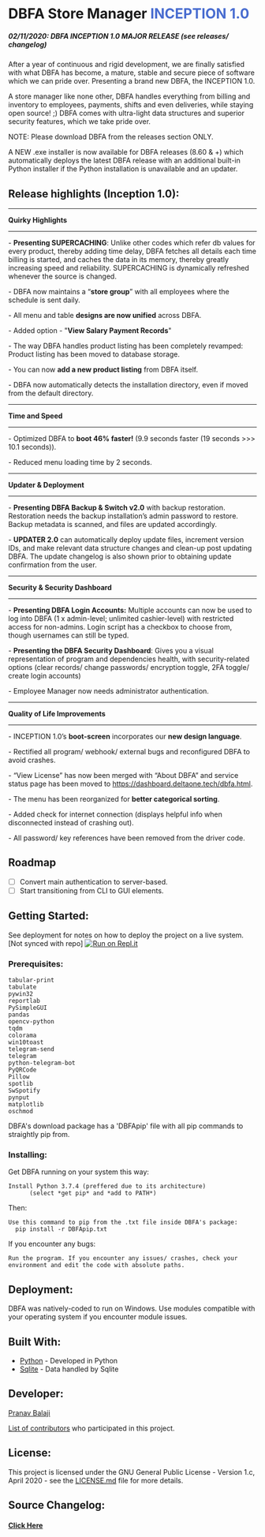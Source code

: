 # DBFA Store Manager <span style="color: #496dd0">INCEPTION 1.0</span>
##### 02/11/2020: DBFA INCEPTION 1.0 MAJOR RELEASE (see releases/ changelog)

After a year of continuous and rigid development, we are finally satisfied with what DBFA has become, a mature, stable and secure piece of software which we can pride over. Presenting a brand new DBFA, the INCEPTION 1.0.



A store manager like none other, DBFA handles everything from billing and inventory to employees, payments, shifts and even deliveries, while staying open source! ;) DBFA comes with ultra-light data structures and superior security features, which we take pride over.

NOTE: Please download DBFA from the releases section ONLY. 

A NEW .exe installer is now available for DBFA releases (8.60 & +) which automatically deploys the latest DBFA release with an additional built-in Python installer if the Python installation is unavailable and an updater.



## Release highlights (Inception 1.0):

---

**Quirky Highlights**

---

\-     **Presenting SUPERCACHING**: Unlike other codes which refer db values for every product, thereby adding time delay, DBFA fetches all details each time billing is started, and caches the data in its memory, thereby greatly increasing speed and reliability. SUPERCACHING is dynamically refreshed whenever the source is changed.

\-     DBFA now maintains a “**store group**” with all employees where the schedule is sent daily.

\-     All menu and table **designs are now unified** across DBFA.

\-     Added option - "**View Salary Payment Records**"

\-     The way DBFA handles product listing has been completely revamped: Product listing has been moved to database storage.

\-     You can now **add a new product listing** from DBFA itself.

\-     DBFA now automatically detects the installation directory, even if moved from the default directory.

----

**Time and Speed**

---

\-     Optimized DBFA to **boot 46% faster!** (9.9 seconds faster (19 seconds >>> 10.1 seconds)).

\-     Reduced menu loading time by 2 seconds.

---

**Updater & Deployment**

---

\-     **Presenting DBFA Backup & Switch v2.0** with backup restoration. Restoration needs the backup installation’s admin password to restore. Backup metadata is scanned, and files are updated accordingly.

\-     **UPDATER 2.0** can automatically deploy update files, increment version IDs, and make relevant data structure changes and clean-up post updating DBFA. The update changelog is also shown prior to obtaining update confirmation from the user.

---

**Security & Security Dashboard**

---

\-     **Presenting DBFA Login Accounts:** Multiple accounts can now be used to log into DBFA (1 x admin-level; unlimited cashier-level) with restricted access for non-admins. Login script has a checkbox to choose from, though usernames can still be typed.

\-     **Presenting the DBFA Security Dashboard**: Gives you a visual representation of program and dependencies health, with security-related options (clear records/ change passwords/ encryption toggle, 2FA toggle/ create login accounts)

\-     Employee Manager now needs administrator authentication.

-----

**Quality of Life Improvements**

-----

\-     INCEPTION 1.0’s **boot-screen** incorporates our **new design language**.

\-     Rectified all program/ webhook/ external bugs and reconfigured DBFA to avoid crashes.

\-     “View License” has now been merged with “About DBFA” and service status page has been moved to https://dashboard.deltaone.tech/dbfa.html.

\-     The menu has been reorganized for **better categorical sorting**.

\-     Added check for internet connection (displays helpful info when disconnected instead of crashing out).

\-     All password/ key references have been removed from the driver code.



## Roadmap

- [ ] Convert main authentication to server-based.
- [ ] Start transitioning from CLI to GUI elements.

## Getting Started:
See deployment for notes on how to deploy the project on a live system.
[Not synced with repo] [![Run on Repl.it](https://repl.it/badge/github/deltaonealpha/DBFA)](https://repl.it/github/deltaonealpha/DBFA)

### Prerequisites:

```
tabular-print
tabulate
pywin32
reportlab
PySimpleGUI
pandas
opencv-python
tqdm
colorama
win10toast
telegram-send
telegram
python-telegram-bot
PyQRCode
Pillow
spotlib
SwSpotify
pynput
matplotlib
oschmod
```
DBFA's download package has a 'DBFApip' file with all pip commands to straightly pip from.

### Installing:
Get DBFA running on your system this way:

```
Install Python 3.7.4 (preffered due to its architecture)
      (select *get pip* and *add to PATH*)
```

Then:
```
Use this command to pip from the .txt file inside DBFA's package:
  pip install -r DBFApip.txt
```

If you encounter any bugs:
```
Run the program. If you encounter any issues/ crashes, check your environment and edit the code with absolute paths.
```

## Deployment:
DBFA was natively-coded to run on Windows. Use modules compatible with your operating system if you encounter module issues.


## Built With:
* [Python](https://www.python.org/) - Developed in Python
* [Sqlite](https://www.sqlite.org/index.html) - Data handled by Sqlite


## Developer:
<p><a href="https://t.me/deltaonealpha">Pranav Balaji</p>

List of [contributors](https://github.com/deltaonealpha/DBFA/contributors) who participated in this project.

## License:
This project is licensed under the GNU General Public License - Version 1.c, April 2020 - see the [LICENSE.md](LICENSE.md) file for more details.

## Source Changelog:
<h4><a href = "https://telegra.ph/DBFA-8-Release-Candidate---1-08-16">Click Here</a></h4>

